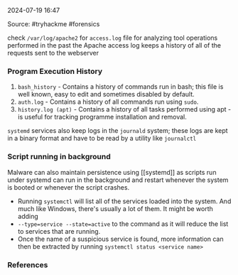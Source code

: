 
2024-07-19 16:47

Source: #tryhackme #forensics 

check `/var/log/apache2` for `access.log` file for analyzing tool operations performed in the past 
the Apache access log keeps a history of all of the requests sent to the webserver
### Program Execution History

1. `bash_history` - Contains a history of commands run in bash; this file is well known, easy to edit and sometimes disabled by default.
2. `auth.log` - Contains a history of all commands run using `sudo`.
3. `history.log (apt)` - Contains a history of all tasks performed using apt - is useful for tracking programme installation and removal.

`systemd` services also keep logs in the `journald` system; these logs are kept in a binary format and have to be read by a utility like `journalctl`
### Script running in background 

Malware can also maintain persistence using [[systemd]] as scripts run under systemd can run in the background and restart whenever the system is booted or whenever the script crashes.

- Running `systemctl` will list all of the services loaded into the system. And much like Windows, there's usually a lot of them. It might be worth adding 
- `--type=service --state=active` to the command as it will reduce the list to services that are running. 
- Once the name of a suspicious service is found, more information can then be extracted by running `systemctl status <service name>`


### References

